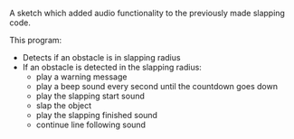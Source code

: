 A sketch which added audio functionality to the previously made slapping code.

This program:
- Detects if an obstacle is in slapping radius
- If an obstacle is detected in the slapping radius:
	- play a warning message
	- play a beep sound every second until the countdown goes down
	- play the slapping start sound
	- slap the object
	- play the slapping finished sound
	- continue line following sound